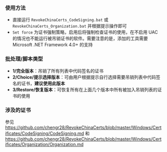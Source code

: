 ### 使用方法
* 直接运行 `RevokeChinaCerts_CodeSigning.bat` 或 `RevokeChinaCerts_Organization.bat` 并根据提示操作即可
* `Set force` 为证书强制策略，启用后将强制检查证书的使用，在不启用 UAC 的情况也不能运行被吊销证书的软件。需要注意的是，添加的工具需要 Microsoft .NET Framework 4.0+ 的支持

### 批处理/脚本类型
* **1/完全版本**：吊销了所有列表中代码签名的证书
* **2/Choice/提示选择版本**：可由用户根据提示自行选择需要吊销列表中代码签名的证书，**建议使用此版本**
* **3/Restore/恢复版本**：可恢复所有在上面几个版本中所有被加入吊销列表的证书的使用

### 涉及的证书
参见 https://github.com/chengr28/RevokeChinaCerts/blob/master/Windows/Certificates/CodeSigning/CodeSigning.md 和 
https://github.com/chengr28/RevokeChinaCerts/blob/master/Windows/Certificates/Organization/Organization.md